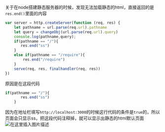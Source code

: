 ﻿关于在node搭建静态服务器的时候，发现无法加载静态的html，直接返回的是`res.end()`里面的内容

```javascript
var server = http.createServer(function (req, res) {
    let pathname = url.parse(req.url).pathname
    let query = changeObj(url.parse(req.url).query)
    console.log(pathname,query);
    if(pathname == "/"){
       res.end("ss")
    }
    else if(pathname == "/require"){
        res.end("/require")
    }
    serve(req, res, finalhandler(req, res))
})
```
原因是在这段代码

```javascript
if(pathname == "/"){
       res.end("ss")
    }
```
因为在地址栏填写`http://localhost:3000`的时候这行代码的条件是`true`的，所以页面会只显示ss，把这段代码注释掉，就可以显示出静态的html默认页面
![在这里插入图片描述](https://img-blog.csdnimg.cn/20200623231226824.png?x-oss-process=image/watermark,type_ZmFuZ3poZW5naGVpdGk,shadow_10,text_aHR0cHM6Ly9ibG9nLmNzZG4ubmV0L2xpdWFybXlsaXU=,size_16,color_FFFFFF,t_70)
